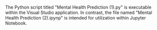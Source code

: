 The Python script titled "Mental Health Prediction (1).py" is executable within the Visual Studio application. 
In contrast, the file named "Mental Health Prediction (2).ipynp" is intended for utilization within Jupyter Notebook.
